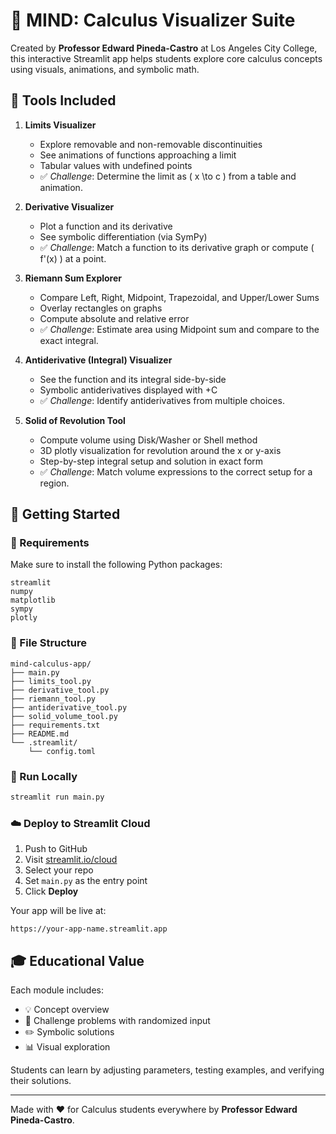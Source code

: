 # 🧠 MIND: Calculus Visualizer Suite

Created by **Professor Edward Pineda-Castro** at Los Angeles City College, this interactive Streamlit app helps students explore core calculus concepts using visuals, animations, and symbolic math.

## 🚀 Tools Included

1. **Limits Visualizer**
   - Explore removable and non-removable discontinuities
   - See animations of functions approaching a limit
   - Tabular values with undefined points
   - ✅ *Challenge*: Determine the limit as \( x \to c \) from a table and animation.

2. **Derivative Visualizer**
   - Plot a function and its derivative
   - See symbolic differentiation (via SymPy)
   - ✅ *Challenge*: Match a function to its derivative graph or compute \( f'(x) \) at a point.

3. **Riemann Sum Explorer**
   - Compare Left, Right, Midpoint, Trapezoidal, and Upper/Lower Sums
   - Overlay rectangles on graphs
   - Compute absolute and relative error
   - ✅ *Challenge*: Estimate area using Midpoint sum and compare to the exact integral.

4. **Antiderivative (Integral) Visualizer**
   - See the function and its integral side-by-side
   - Symbolic antiderivatives displayed with +C
   - ✅ *Challenge*: Identify antiderivatives from multiple choices.

5. **Solid of Revolution Tool**
   - Compute volume using Disk/Washer or Shell method
   - 3D plotly visualization for revolution around the x or y-axis
   - Step-by-step integral setup and solution in exact form
   - ✅ *Challenge*: Match volume expressions to the correct setup for a region.

## 🏁 Getting Started

### 🔧 Requirements
Make sure to install the following Python packages:

```
streamlit
numpy
matplotlib
sympy
plotly
```

### 📁 File Structure
```
mind-calculus-app/
├── main.py
├── limits_tool.py
├── derivative_tool.py
├── riemann_tool.py
├── antiderivative_tool.py
├── solid_volume_tool.py
├── requirements.txt
├── README.md
└── .streamlit/
    └── config.toml
```

### 🧠 Run Locally
```bash
streamlit run main.py
```

### ☁️ Deploy to Streamlit Cloud
1. Push to GitHub
2. Visit [streamlit.io/cloud](https://streamlit.io/cloud)
3. Select your repo
4. Set `main.py` as the entry point
5. Click **Deploy**

Your app will be live at:
```
https://your-app-name.streamlit.app
```

## 🎓 Educational Value
Each module includes:
- 💡 Concept overview
- 📘 Challenge problems with randomized input
- ✏️ Symbolic solutions
- 📊 Visual exploration

Students can learn by adjusting parameters, testing examples, and verifying their solutions.

---
Made with ❤️ for Calculus students everywhere by **Professor Edward Pineda-Castro**.
